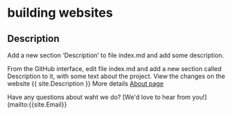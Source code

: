 # building websites

## Description
Add a new section ‘Description’ to file index.md and add some description.

From the GitHub interface, edit file index.md and add a new section called Description to it, with some text about the project.
View the changes on the website
{{ site.Description }}
More details [About page](about)

Have any questions about waht we do? [We'd love to hear from you!](mailto:{{site.Email}}

